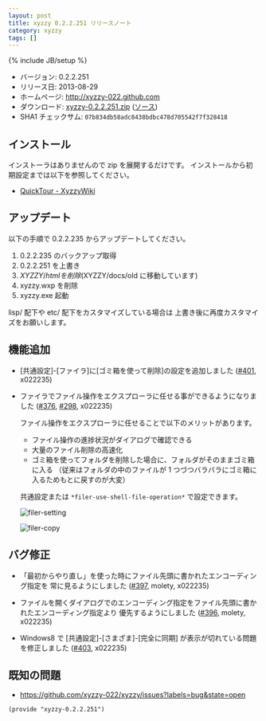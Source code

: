 ```yaml
---
layout: post
title: xyzzy 0.2.2.251 リリースノート
category: xyzzy
tags: []
---
```

{% include JB/setup %}

  * バージョン: 0.2.2.251
  * リリース日: 2013-08-29
  * ホームページ: <http://xyzzy-022.github.com>
  * ダウンロード: [xyzzy-0.2.2.251.zip](/downloads/xyzzy-0.2.2.251.zip)
    ([ソース](/downloads/xyzzy-src-0.2.2.251.zip))
  * SHA1 チェックサム: `07b834db58adc8438bdbc478d705542f7f328418`


インストール
------------

インストーラはありませんので zip を展開するだけです。
インストールから初期設定までは以下を参照してください。

  * [QuickTour - XyzzyWiki]


アップデート
------------

以下の手順で 0.2.2.235 からアップデートしてください。

  1. 0.2.2.235 のバックアップ取得
  2. 0.2.2.251 を上書き
  3. $XYZZY/html を削除 ($XYZZY/docs/old に移動しています)
  4. xyzzy.wxp を削除
  5. xyzzy.exe 起動

lisp/ 配下や etc/ 配下をカスタマイズしている場合は
上書き後に再度カスタマイズをお願いします。


機能追加
--------

  * [共通設定]-[ファイラ]に[ゴミ箱を使って削除]の設定を追加しました ([#401], x022235)

  * ファイラでファイル操作をエクスプローラに任せる事ができるようになりました ([#376], [#298], x022235)

    ファイル操作をエクスプローラに任せることで以下のメリットがあります。

    * ファイル操作の進捗状況がダイアログで確認できる
    * 大量のファイル削除の高速化
    * ゴミ箱を使ってフォルダを削除した場合に、フォルダがそのままゴミ箱に入る
      （従来はフォルダの中のファイルが 1 つづつバラバラにゴミ箱に入るためもとに戻すのが大変）

    共通設定または `*filer-use-shell-file-operation*` で設定できます。

    ![filer-setting]

    ![filer-copy]

バグ修正
--------

  * 「最初からやり直し」を使った時にファイル先頭に書かれたエンコーディング指定を
    常に見るようにしました ([#397], molety, x022235)

  * ファイルを開くダイアログでのエンコーディング指定をファイル先頭に書かれたエンコーディング指定より
    優先するようにしました ([#396], molety, x022235)

  * Windows8 で [共通設定]-[さまざま]-[完全に同期] が表示が切れている問題を修正しました ([#403], x022235)


既知の問題
----------

  * <https://github.com/xyzzy-022/xyzzy/issues?labels=bug&state=open>


`(provide "xyzzy-0.2.2.251")`

  [QuickTour - XyzzyWiki]: http://xyzzy.s53.xrea.com/wiki/index.php?QuickTour
  [filer-setting]: https://f.cloud.github.com/assets/1522408/1049773/9c160cb6-10ae-11e3-82dd-013ddb86e93c.png
  [filer-copy]: https://f.cloud.github.com/assets/1522408/1049774/a2908170-10ae-11e3-8383-361a6acbfeb7.png
  [#298]: https://github.com/xyzzy-022/xyzzy/issues/298
  [#376]: https://github.com/xyzzy-022/xyzzy/issues/376
  [#396]: https://github.com/xyzzy-022/xyzzy/issues/396
  [#397]: https://github.com/xyzzy-022/xyzzy/issues/397
  [#401]: https://github.com/xyzzy-022/xyzzy/issues/401
  [#403]: https://github.com/xyzzy-022/xyzzy/issues/403
